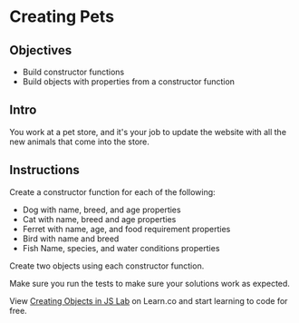 # Creating Pets

## Objectives
+ Build constructor functions
+ Build objects with properties from a constructor function

## Intro

You work at a pet store, and it's your job to update the website with all the new animals that come into the store. 

## Instructions


Create a constructor function for each of the following:
+ Dog with name, breed, and age properties
+ Cat with name, breed and age properties
+ Ferret with name, age, and food requirement properties
+ Bird with name and breed
+ Fish Name, species, and water conditions properties

Create two objects using each constructor function.

Make sure you run the tests to make sure your solutions work as expected.
<p data-visibility='hidden'>View <a href='https://learn.co/lessons/js-create-objects-lab'>Creating Objects in JS Lab</a> on Learn.co and start learning to code for free.</p>

